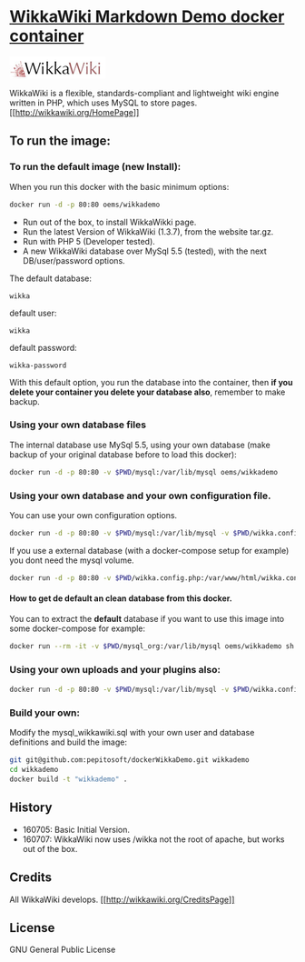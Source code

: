 # [WikkaWiki Markdown Demo docker container](https://github.com/pepitosoft/dockerWikkaDemo)

![WikkaWiki.](https://github.com/oemunoz/wikkawiki/raw/master/images/wikka_logo.jpg)

WikkaWiki is a flexible, standards-compliant and lightweight wiki engine written in PHP, which uses MySQL to store pages.
[[http://wikkawiki.org/HomePage]]
## To run the image:

### To run the default image (new Install):
When you run this docker with the basic minimum options:

```bash
docker run -d -p 80:80 oems/wikkademo
```

- Run out of the box, to install WikkaWikki page.
- Run the latest Version of WikkaWiki (1.3.7), from the website tar.gz.
- Run with PHP 5 (Developer tested).
- A new WikkaWiki database over MySql 5.5 (tested), with the next DB/user/password options.

The default database:

```
wikka
```

default user:

```
wikka
```

default password:

```
wikka-password
```

With this default option, you run the database into the container, then **if you delete your container you delete your database also**, remember to make backup.

### Using your own database files

The internal database use MySql 5.5, using your own database (make backup of your original database before to load this docker):

~~~~bash
docker run -d -p 80:80 -v $PWD/mysql:/var/lib/mysql oems/wikkademo
~~~~

### Using your own database and your own configuration file.

You can use your own configuration options.

~~~~bash
docker run -d -p 80:80 -v $PWD/mysql:/var/lib/mysql -v $PWD/wikka.config.php:/var/www/html/wikka/wikka.config.php oems/wikkademo
~~~~

If you use a external database (with a docker-compose setup for example) you dont need the mysql volume.

~~~~bash
docker run -d -p 80:80 -v $PWD/wikka.config.php:/var/www/html/wikka.config.php oems/wikkademo
~~~~

#### How to get de default an clean database from this docker.

You can to extract the **default** database if you want to use this image into some docker-compose for example:

~~~~bash
docker run --rm -it -v $PWD/mysql_org:/var/lib/mysql oems/wikkademo sh -c "tar -xvf /mysql_basic.tar"
~~~~

### Using your own uploads and your plugins also:

~~~~bash
docker run -d -p 80:80 -v $PWD/mysql:/var/lib/mysql -v $PWD/wikka.config.php:/var/www/html/wikka/wikka.config.php -v $PWD/uploads:/var/www/html/wikka/uploads -v $PWD/plugins:/var/www/html/wikka/plugins oems/wikkademo
~~~~

### Build your own:

Modify the mysql_wikkawiki.sql with your own user and database definitions and build the image:
~~~~bash
git git@github.com:pepitosoft/dockerWikkaDemo.git wikkademo
cd wikkademo
docker build -t "wikkademo" .
~~~~

## History

- 160705: Basic Initial Version.
- 160707: WikkaWiki now uses /wikka not the root of apache, but works out of the box.

## Credits

All WikkaWiki develops.
[[http://wikkawiki.org/CreditsPage]]

## License

GNU General Public License
